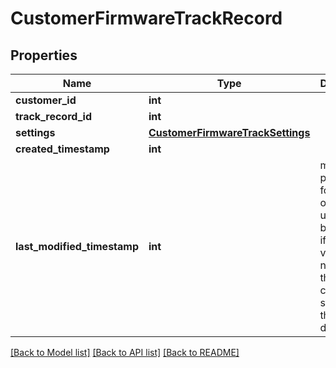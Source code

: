 # CustomerFirmwareTrackRecord

## Properties
Name | Type | Description | Notes
------------ | ------------- | ------------- | -------------
**customer_id** | **int** |  | [optional] 
**track_record_id** | **int** |  | [optional] 
**settings** | [**CustomerFirmwareTrackSettings**](CustomerFirmwareTrackSettings.md) |  | [optional] 
**created_timestamp** | **int** |  | [optional] 
**last_modified_timestamp** | **int** | must be provided for update operation, update will be rejected if provided value does not match the one currently stored in the database | [optional] 

[[Back to Model list]](../README.md#documentation-for-models) [[Back to API list]](../README.md#documentation-for-api-endpoints) [[Back to README]](../README.md)

